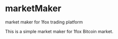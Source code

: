 # marketMaker
market maker for 1fox trading platform

This is a simple market maker for 1fox Bitcoin market.
